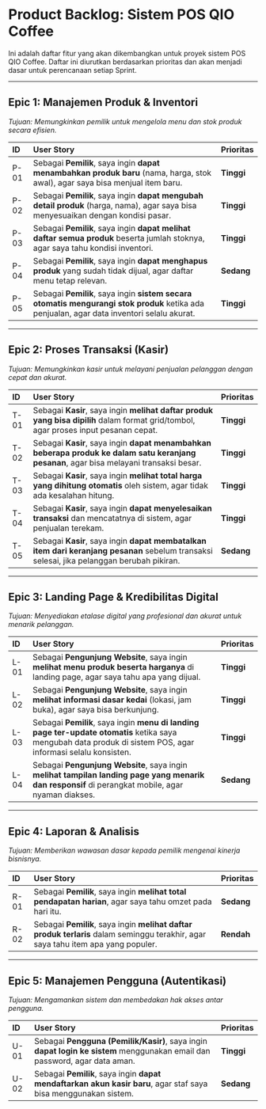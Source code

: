 # Product Backlog: Sistem POS QIO Coffee

Ini adalah daftar fitur yang akan dikembangkan untuk proyek sistem POS QIO Coffee. Daftar ini diurutkan berdasarkan prioritas dan akan menjadi dasar untuk perencanaan setiap Sprint.

---

## Epic 1: Manajemen Produk & Inventori

*Tujuan: Memungkinkan pemilik untuk mengelola menu dan stok produk secara efisien.*

| ID   | User Story                                                                                             | Prioritas |
| :--- | :------------------------------------------------------------------------------------------------------- | :-------- |
| P-01 | Sebagai **Pemilik**, saya ingin **dapat menambahkan produk baru** (nama, harga, stok awal), agar saya bisa menjual item baru. | **Tinggi**  |
| P-02 | Sebagai **Pemilik**, saya ingin **dapat mengubah detail produk** (harga, nama), agar saya bisa menyesuaikan dengan kondisi pasar. | **Tinggi**  |
| P-03 | Sebagai **Pemilik**, saya ingin **dapat melihat daftar semua produk** beserta jumlah stoknya, agar saya tahu kondisi inventori. | **Tinggi**  |
| P-04 | Sebagai **Pemilik**, saya ingin **dapat menghapus produk** yang sudah tidak dijual, agar daftar menu tetap relevan. | **Sedang**  |
| P-05 | Sebagai **Pemilik**, saya ingin **sistem secara otomatis mengurangi stok produk** ketika ada penjualan, agar data inventori selalu akurat. | **Tinggi**  |

---

## Epic 2: Proses Transaksi (Kasir)

*Tujuan: Memungkinkan kasir untuk melayani penjualan pelanggan dengan cepat dan akurat.*

| ID   | User Story                                                                                                   | Prioritas |
| :--- | :------------------------------------------------------------------------------------------------------------- | :-------- |
| T-01 | Sebagai **Kasir**, saya ingin **melihat daftar produk yang bisa dipilih** dalam format grid/tombol, agar proses input pesanan cepat. | **Tinggi**  |
| T-02 | Sebagai **Kasir**, saya ingin **dapat menambahkan beberapa produk ke dalam satu keranjang pesanan**, agar bisa melayani transaksi besar. | **Tinggi**  |
| T-03 | Sebagai **Kasir**, saya ingin **melihat total harga yang dihitung otomatis** oleh sistem, agar tidak ada kesalahan hitung. | **Tinggi**  |
| T-04 | Sebagai **Kasir**, saya ingin **dapat menyelesaikan transaksi** dan mencatatnya di sistem, agar penjualan terekam. | **Tinggi**  |
| T-05 | Sebagai **Kasir**, saya ingin **dapat membatalkan item dari keranjang pesanan** sebelum transaksi selesai, jika pelanggan berubah pikiran. | **Sedang**  |

---

## Epic 3: Landing Page & Kredibilitas Digital

*Tujuan: Menyediakan etalase digital yang profesional dan akurat untuk menarik pelanggan.*

| ID   | User Story                                                                                                             | Prioritas |
| :--- | :----------------------------------------------------------------------------------------------------------------------- | :-------- |
| L-01 | Sebagai **Pengunjung Website**, saya ingin **melihat menu produk beserta harganya** di landing page, agar saya tahu apa yang dijual. | **Tinggi**  |
| L-02 | Sebagai **Pengunjung Website**, saya ingin **melihat informasi dasar kedai** (lokasi, jam buka), agar saya bisa berkunjung. | **Tinggi**  |
| L-03 | Sebagai **Pemilik**, saya ingin **menu di landing page ter-update otomatis** ketika saya mengubah data produk di sistem POS, agar informasi selalu konsisten. | **Tinggi**  |
| L-04 | Sebagai **Pengunjung Website**, saya ingin **melihat tampilan landing page yang menarik dan responsif** di perangkat mobile, agar nyaman diakses. | **Sedang**  |

---

## Epic 4: Laporan & Analisis

*Tujuan: Memberikan wawasan dasar kepada pemilik mengenai kinerja bisnisnya.*

| ID   | User Story                                                                                             | Prioritas |
| :--- | :------------------------------------------------------------------------------------------------------- | :-------- |
| R-01 | Sebagai **Pemilik**, saya ingin **melihat total pendapatan harian**, agar saya tahu omzet pada hari itu. | **Sedang**  |
| R-02 | Sebagai **Pemilik**, saya ingin **melihat daftar produk terlaris** dalam seminggu terakhir, agar saya tahu item apa yang populer. | **Rendah**  |

---

## Epic 5: Manajemen Pengguna (Autentikasi)

*Tujuan: Mengamankan sistem dan membedakan hak akses antar pengguna.*

| ID   | User Story                                                                                             | Prioritas |
| :--- | :------------------------------------------------------------------------------------------------------- | :-------- |
| U-01 | Sebagai **Pengguna (Pemilik/Kasir)**, saya ingin **dapat login ke sistem** menggunakan email dan password, agar data aman. | **Tinggi**  |
| U-02 | Sebagai **Pemilik**, saya ingin **dapat mendaftarkan akun kasir baru**, agar staf saya bisa menggunakan sistem. | **Sedang**  |
